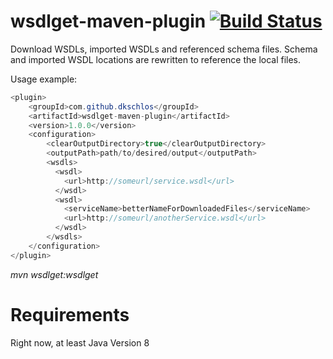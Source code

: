 # wsdlget-maven-plugin [![Build Status](https://travis-ci.org/dkschlos/wsdlget-maven-plugin.svg?branch=master)](https://travis-ci.org/dkschlos/wsdlget-maven-plugin)

Download WSDLs, imported WSDLs and referenced schema files. Schema and imported WSDL locations are rewritten to reference the local files.

Usage example:

```Java
<plugin>
    <groupId>com.github.dkschlos</groupId>
    <artifactId>wsdlget-maven-plugin</artifactId>
    <version>1.0.0</version>
    <configuration>
        <clearOutputDirectory>true</clearOutputDirectory>
        <outputPath>path/to/desired/output</outputPath>
        <wsdls>
          <wsdl>
            <url>http://someurl/service.wsdl</url>
          </wsdl>
          <wsdl>
            <serviceName>betterNameForDownloadedFiles</serviceName>
            <url>http://someurl/anotherService.wsdl</url>
          </wsdl>
        </wsdls>
    </configuration>
</plugin>
```

*mvn wsdlget:wsdlget*

# Requirements

Right now, at least Java Version 8


